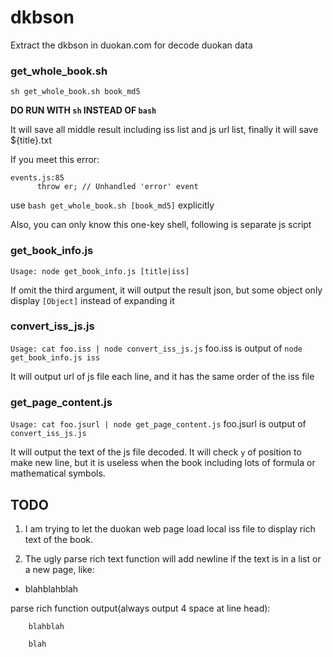 # dkbson
Extract the dkbson in duokan.com for decode duokan data

### get_whole_book.sh
`sh get_whole_book.sh book_md5`

**DO RUN WITH `sh` INSTEAD OF `bash`**

It will save all middle result including iss list and js url list, finally it
will save ${title}.txt

If you meet this error:
```
events.js:85
      throw er; // Unhandled 'error' event
```
use `bash get_whole_book.sh [book_md5]` explicitly

Also, you can only know this one-key shell, following is separate js script

### get_book_info.js
`Usage: node get_book_info.js [title|iss]`

If omit the third argument, it will output the result json, but some object
only display `[Object]` instead of expanding it

### convert_iss_js.js
`Usage: cat foo.iss | node convert_iss_js.js` foo.iss is output of
`node get_book_info.js iss`

It will output url of js file each line, and it has the same order of the iss file

### get_page_content.js
`Usage: cat foo.jsurl | node get_page_content.js` foo.jsurl is output of
`convert_iss_js.js`

It will output the text of the js file decoded. It will check `y` of position
to make new line, but it is useless when the book including lots of formula
or mathematical symbols.

## TODO
1. I am trying to let the duokan web page load local iss file to display rich text
of the book.

1. The ugly parse rich text function will add newline if the text is in a list or a new page, like:
- blahblahblah

parse rich function output(always output 4 space at line head):

        blahblah

        blah
